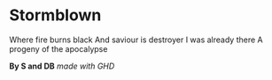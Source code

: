 # Stormblown

Where fire burns black
And saviour is destroyer
I was already there
A progeny of the apocalypse

**By S and DB**
*made with GHD*
